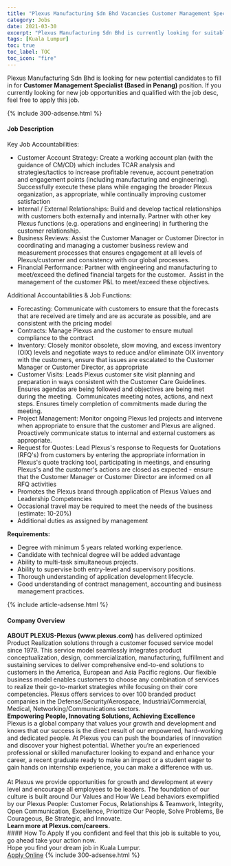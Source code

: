 ```yaml
---
title: "Plexus Manufacturing Sdn Bhd Vacancies Customer Management Specialist (Based in Penang)" 
category: Jobs 
date: 2021-03-30 
excerpt: "Plexus Manufacturing Sdn Bhd is currently looking for suitable person to fill in the Customer Management Specialist (Based in Penang) which based in Kuala Lumpur" 
tags: [Kuala Lumpur] 
toc: true 
toc_label: TOC 
toc_icon: "fire" 
--- 
```


<p>Plexus Manufacturing Sdn Bhd is looking for new potential candidates to fill in for <b>Customer Management Specialist (Based in Penang)</b> position. If you currently looking for new job opportunities and qualified with the job desc, feel free to apply this job.
</p>{% include 300-adsense.html %} 
<div><div><h4>Job Description</h4></div><div><div><span><div><div>Key Job Accountabilities:</div><ul><li>Customer Account Strategy: Create a working account plan (with the guidance of CM/CD) which includes TCAR analysis and strategies/tactics to increase profitable revenue, account penetration and engagement points (including manufacturing and engineering).&#160; Successfully execute these plans while engaging the broader Plexus organization, as appropriate, while continually improving customer satisfaction</li><li>Internal / External Relationships: Build and develop tactical relationships with customers both externally and internally. Partner with other key Plexus functions (e.g. operations and engineering) in furthering the customer relationship.</li><li>Business Reviews: Assist the Customer Manager or Customer Director in coordinating and managing a customer business review and measurement processes that ensures engagement at all levels of Plexus/customer and consistency with our global processes.</li><li>Financial Performance: Partner with engineering and manufacturing to meet/exceed the defined financial targets for the customer.&#160; Assist in the management of the customer P&amp;L to meet/exceed these objectives.</li></ul><div>Additional Accountabilities &amp; Job Functions:</div><ul><li>Forecasting: Communicate with customers to ensure that the forecasts that are received are timely and are as accurate as possible, and are consistent with the pricing model&#160;&#160;&#160;&#160;&#160;&#160;&#160;&#160;</li><li>Contracts: Manage Plexus and the customer to ensure mutual compliance to the contract</li><li>Inventory: Closely monitor obsolete, slow moving, and excess inventory (OIX) levels and negotiate ways to reduce and/or eliminate OIX inventory with the customers, ensure that issues are escalated to the Customer Manager or Customer Director, as appropriate</li><li>Customer Visits: Leads Plexus customer site visit planning and preparation in ways consistent with the Customer Care Guidelines.&#160; Ensures agendas are being followed and objectives are being met during the meeting.&#160; Communicates meeting notes, actions, and next steps. Ensures timely completion of commitments made during the meeting.</li><li>Project Management: Monitor ongoing Plexus led projects and intervene when appropriate to ensure that the customer and Plexus are aligned.&#160; Proactively communicate status to internal and external customers as appropriate.</li><li>Request for Quotes: Lead Plexus's response to Requests for Quotations (RFQ's) from customers by entering the appropriate information in Plexus's quote tracking tool, participating in meetings, and ensuring Plexus's and the customer's actions are closed as expected - ensure that the Customer Manager or Customer Director are informed on all RFQ activities</li><li>Promotes the Plexus brand through application of Plexus Values and Leadership Competencies&#160;&#160;&#160;&#160;</li><li>Occasional travel may be required to meet the needs of the business&#160; (estimate: 10-20%)</li><li>Additional duties as assigned by management</li></ul><div><strong>Requirements:</strong></div><ul><li>Degree with minimum 5 years related working experience.</li><li>Candidate with technical degree will be added advantage</li><li>Ability to multi-task simultaneous projects.</li><li>Ability to supervise both entry-level and supervisory positions.</li><li>Thorough understanding of application development lifecycle.</li><li>Good understanding of contract management, accounting and business management practices.</li></ul></div></span></div></div></div> 
{% include article-adsense.html %} 
<div><div><h4>Company Overview</h4></div><div><div><span><div><div>
<div>
<strong>ABOUT PLEXUS-Plexus (www.plexus.com) </strong>has delivered optimized Product Realization solutions through a customer focused service model since 1979. This service model seamlessly integrates product conceptualization, design, commercialization, manufacturing, fulfillment and sustaining services to deliver comprehensive end-to-end solutions to customers in the America, European and Asia Pacific regions. Our flexible business model enables customers to choose any combination of services to realize their go-to-market strategies while focusing on their core competencies. Plexus offers services to over 100 branded product companies in the Defense/Security/Aerospace, Industrial/Commercial, Medical, Networking/Communications sectors.</div>
<div>
<div>
<strong>Empowering People, Innovating Solutions, Achieving Excellence</strong></div>
<div>
			Plexus is a global company that values your growth and development and knows that our success is the direct result of our empowered, hard-working and dedicated people. At Plexus you can push the boundaries of innovation and discover your highest potential. Whether you&#8217;re an experienced professional or skilled manufacturer looking to expand and enhance your career, a recent graduate ready to make an impact or a student eager to gain hands on internship experience, you can make a difference with us.</div>
<div>
<br>
			At Plexus we provide opportunities for growth and development at every level and encourage all employees to be leaders. The foundation of our culture is built around Our Values and How We Lead behaviors exemplified by our Plexus People: Customer Focus, Relationships &amp; Teamwork, Integrity, Open Communication, Excellence, Prioritize Our People, Solve Problems, Be Courageous, Be Strategic, and Innovate.</div>
</div>
</div>
<div>
<strong>Learn more at&#160;Plexus.com/careers.</strong></div></div></span></div></div></div> 
#### How To Apply 
If you confident and feel that this job is suitable to you, go ahead take your action now. <br/> 
Hope you find your dream job in Kuala Lumpur. <br/> 
<a href="https://www.jobstreet.com.my/en/job/customer-management-specialist-based-in-penang-4519133?jobId=jobstreet-my-job-4519133&" class="btn btn--info" target="_blank" rel="nofollow noopenner">Apply Online</a> 
{% include 300-adsense.html %} 